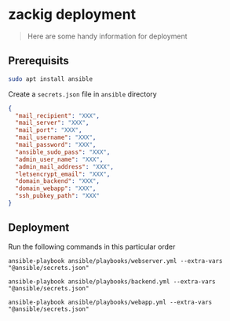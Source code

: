 # zackig deployment

> Here are some handy information for deployment


## Prerequisits

```bash
sudo apt install ansible
```


Create a `secrets.json` file in `ansible` directory

```json
{
  "mail_recipient": "XXX",
  "mail_server": "XXX",
  "mail_port": "XXX",
  "mail_username": "XXX",
  "mail_password": "XXX",
  "ansible_sudo_pass": "XXX",
  "admin_user_name": "XXX",
  "admin_mail_address": "XXX",
  "letsencrypt_email": "XXX",
  "domain_backend": "XXX",
  "domain_webapp": "XXX",
  "ssh_pubkey_path": "XXX"
}
```


## Deployment

Run the following commands in this particular order

`ansible-playbook ansible/playbooks/webserver.yml --extra-vars "@ansible/secrets.json"`

`ansible-playbook ansible/playbooks/backend.yml --extra-vars "@ansible/secrets.json"`

`ansible-playbook ansible/playbooks/webapp.yml --extra-vars "@ansible/secrets.json"`

